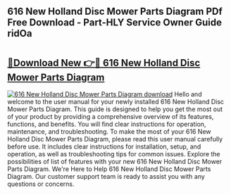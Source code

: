 ## 616 New Holland Disc Mower Parts Diagram PDf Free Download - Part-HLY Service Owner Guide ridOa

# <h2><a href="http://dfpr6iw.blite.top/?on=616+New+Holland+Disc+Mower+Parts+Diagram">🔗Download New 👉🔴 616 New Holland Disc Mower Parts Diagram</a></h2>

[![616 New Holland Disc Mower Parts Diagram download](https://i.imgur.com/lujVjoI.png)](http://dfpr6iw.blite.top/?on=616+New+Holland+Disc+Mower+Parts+Diagram)
Hello and welcome to the user manual for your newly installed 616 New Holland Disc Mower Parts Diagram. This guide is designed to help you get the most out of your product by providing a comprehensive overview of its features, functions, and benefits. You will find clear instructions for operation, maintenance, and troubleshooting. To make the most of your 616 New Holland Disc Mower Parts Diagram, please read this user manual carefully before use. It includes clear instructions for installation, setup, and operation, as well as troubleshooting tips for common issues. Explore the possibilities of list of features with your new 616 New Holland Disc Mower Parts Diagram. We're Here to Help 616 New Holland Disc Mower Parts Diagram. Our customer support team is ready to assist you with any questions or concerns.
